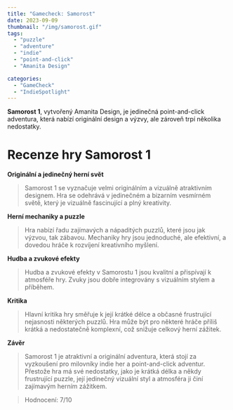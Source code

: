 ```yaml
---
title: "Gamecheck: Samorost"
date: 2023-09-09
thumbnail: "/img/samorost.gif"
tags:
  - "puzzle"
  - "adventure"
  - "indie"
  - "point-and-click"
  - "Amanita Design"

categories:
  - "GameCheck"
  - "IndieSpotlight"
---
```


**Samorost 1**, vytvořený Amanita Design, je jedinečná point-and-click adventura, která nabízí originální design a výzvy, ale zároveň trpí několika nedostatky.

<!--more-->

# Recenze hry Samorost 1

**Originální a jedinečný herní svět**

> Samorost 1 se vyznačuje velmi originálním a vizuálně atraktivním designem. Hra se odehrává v jedinečném a bizarním vesmírném světě, který je vizuálně fascinující a plný kreativity.

**Herní mechaniky a puzzle**

> Hra nabízí řadu zajímavých a nápaditých puzzlů, které jsou jak výzvou, tak zábavou. Mechaniky hry jsou jednoduché, ale efektivní, a dovedou hráče k rozvíjení kreativního myšlení.

**Hudba a zvukové efekty**

> Hudba a zvukové efekty v Samorostu 1 jsou kvalitní a přispívají k atmosféře hry. Zvuky jsou dobře integrovány s vizuálním stylem a příběhem.

**Kritika**

> Hlavní kritika hry směřuje k její krátké délce a občasné frustrující nejasnosti některých puzzlů. Hra může být pro některé hráče příliš krátká a nedostatečně komplexní, což snižuje celkový herní zážitek.

**Závěr**

> Samorost 1 je atraktivní a originální adventura, která stojí za vyzkoušení pro milovníky indie her a point-and-click adventur. Přestože hra má své nedostatky, jako je krátká délka a někdy frustrující puzzle, její jedinečný vizuální styl a atmosféra ji činí zajímavým herním zážitkem.

> Hodnocení: 7/10
